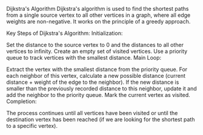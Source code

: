 Dijkstra's Algorithm
Dijkstra's algorithm is used to find the shortest paths from a single source vertex to all other vertices in a graph, where all edge weights are non-negative. It works on the principle of a greedy approach.

Key Steps of Dijkstra's Algorithm:
Initialization:

Set the distance to the source vertex to 0 and the distances to all other vertices to infinity.
Create an empty set of visited vertices.
Use a priority queue to track vertices with the smallest distance.
Main Loop:

Extract the vertex with the smallest distance from the priority queue.
For each neighbor of this vertex, calculate a new possible distance (current distance + weight of the edge to the neighbor).
If the new distance is smaller than the previously recorded distance to this neighbor, update it and add the neighbor to the priority queue.
Mark the current vertex as visited.
Completion:

The process continues until all vertices have been visited or until the destination vertex has been reached (if we are looking for the shortest path to a specific vertex).
